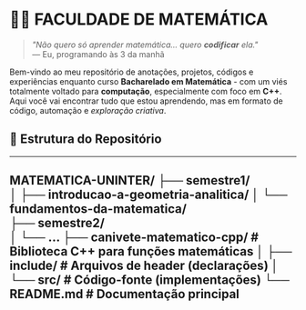 # 🧨🧠 FACULDADE DE MATEMÁTICA  

> *"Não quero só aprender matemática... quero **codificar** ela."*  
> — Eu, programando às 3 da manhã  

Bem-vindo ao meu repositório de anotações, projetos, códigos e experiências enquanto curso **Bacharelado em Matemática** - com um viés totalmente voltado para **computação**, especialmente com foco em **C++**. Aqui você vai encontrar tudo que estou aprendendo, mas em formato de código, automação e *exploração criativa*. 

## 📂 **Estrutura do Repositório**
---
MATEMATICA-UNINTER/
├── semestre1/                      
│   ├── introducao-a-geometria-analitica/
│   └── fundamentos-da-matematica/         
├── semestre2/                       
│   └── ...
├── canivete-matematico-cpp/         # Biblioteca C++ para funções matemáticas
│   ├── include/                     # Arquivos de header (declarações)
│   └── src/                         # Código-fonte (implementações)
└── README.md                        # Documentação principal
---
